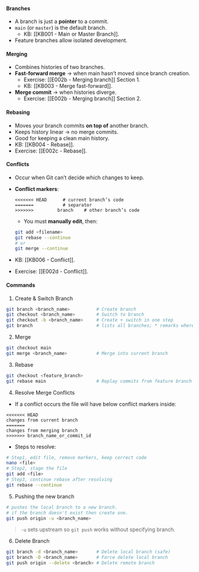 #### **Branches**

- A branch is just a **pointer** to a commit.
- `main` (or `master`) is the default branch.
	- KB: [[KB001 - Main or Master Branch]].
- Feature branches allow isolated development.
#### **Merging**

- Combines histories of two branches.
- **Fast-forward merge** → when main hasn’t moved since branch creation.
	- Exercise: [[E002b - Merging branch]] Section 1.
	- KB: [[KB003 - Merge fast-forward]].
- **Merge commit** → when histories diverge.
	- Exercise: [[E002b - Merging branch]] Section 2.
#### **Rebasing**

- Moves your branch commits **on top of** another branch.
- Keeps history linear → no merge commits.
- Good for keeping a clean main history.
- KB: [[KB004 - Rebase]].
- Exercise: [[E002c - Rebase]].
#### **Conflicts**

- Occur when Git can’t decide which changes to keep.
- **Conflict markers**:

	```plaintext
	<<<<<<< HEAD      # current branch’s code
	=======           # separator
    >>>>>>> 		branch    # other branch’s code
	```
	- You must **manually edit**, then:
	```bash
	git add <filename>
	git rebase --continue
	# or
	git merge --continue
	```
- KB: [[KB006 - Conflict]].
- Exercise: [[E002d - Conflict]].
#### **Commands**
1. Create & Switch Branch
```bash
git branch <branch_name>          # Create branch
git checkout <branch_name>        # Switch to branch
git checkout -b <branch_name>     # Create + switch in one step
git branch                        # lists all branches; * remarks where you are
```
2. Merge
```bash
git checkout main
git merge <branch_name>           # Merge into current branch
```
3. Rebase
```bash
git checkout <feature_branch>
git rebase main                   # Replay commits from feature branch on top of main
```
4. Resolve Merge Conflicts
- If a conflict occurs the file will have below conflict markers inside:
```
<<<<<<< HEAD
changes from current branch
=======
changes from merging branch
>>>>>>> branch_name_or_commit_id
```
   - Steps to resolve:
```bash
# Step1, edit file, remove markers, keep correct code
nano <file>
# Step2, stage the file
git add <file>     
# Step3, continue rebase after resolving
git rebase --continue             
```
5.  Pushing the new branch
```bash
# pushes the local branch to a new branch.
# if the branch doesn't exist then create one.
git push origin -u <branch_name> 
```

>    `-u` sets upstream so `git push` works without specifying branch.

6. Delete Branch
```bash
git branch -d <branch_name>       # Delete local branch (safe)
git branch -D <branch_name>       # Force delete local branch
git push origin --delete <branch> # Delete remote branch
```
